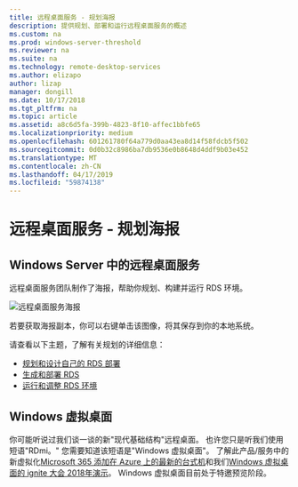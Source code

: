 ```yaml
---
title: 远程桌面服务 - 规划海报
description: 提供规划、部署和运行远程桌面服务的概述
ms.custom: na
ms.prod: windows-server-threshold
ms.reviewer: na
ms.suite: na
ms.technology: remote-desktop-services
ms.author: elizapo
author: lizap
manager: dongill
ms.date: 10/17/2018
ms.tgt_pltfrm: na
ms.topic: article
ms.assetid: a8c6d5fa-399b-4823-8f10-affec1bbfe65
ms.localizationpriority: medium
ms.openlocfilehash: 601261780f64a779d0aa43ea8d14f58fdcb5f502
ms.sourcegitcommit: 0d0b32c8986ba7db9536e0b8648d4ddf9b03e452
ms.translationtype: MT
ms.contentlocale: zh-CN
ms.lasthandoff: 04/17/2019
ms.locfileid: "59874138"
---
```

# <a name="remote-desktop-services---planning-poster"></a>远程桌面服务 - 规划海报

## <a name="remote-desktop-services-in-windows-server"></a>Windows Server 中的远程桌面服务

远程桌面服务团队制作了海报，帮助你规划、构建并运行 RDS 环境。

![远程桌面服务海报](.\media\rds-poster-download.png)

若要获取海报副本，你可以右键单击该图像，将其保存到你的本地系统。

请查看以下主题，了解有关规划的详细信息：

- [规划和设计自己的 RDS 部署](rds-plan-and-design.md)
- [生成和部署 RDS](rds-build-and-deploy.md)
- [运行和调整 RDS 环境](rds-run-and-tune.md)

## <a name="windows-virtual-desktop"></a>Windows 虚拟桌面

你可能听说过我们谈一谈的新"现代基础结构"远程桌面。 也许您只是听我们使用短语"RDmi。" 您需要知道该短语是"Windows 虚拟桌面"。 了解此产品/服务中的新虚拟化[Microsoft 365 添加在 Azure 上的最新的台式机](https://azure.microsoft.com/blog/microsoft-365-adds-modern-desktop-on-azure/)和我们[Windows 虚拟桌面的 ignite 大会 2018年演示](https://www.youtube.com/watch?v=_7G37PFYVe4)。 Windows 虚拟桌面目前处于特邀预览阶段。